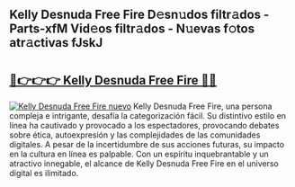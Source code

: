 ## Kelly Desnuda Free Fire D𝚎sn𝚞dos filtr𝚊dos - Parts-xfM Vid𝚎os filtr𝚊dos - N𝚞evas f𝚘tos atr𝚊ctivas fJskJ

# <h2><a href="http://mb0jxie.tromn.icu/?c=Kelly+Desnuda+Free+Fire">🔗👉👉👉 Kelly Desnuda Free Fire 🔗🔗</a></h2>

[![Kelly Desnuda Free Fire nuevo](https://i.imgur.com/pEAQMta.gif)](http://mb0jxie.tromn.icu/?c=Kelly+Desnuda+Free+Fire)
Kelly Desnuda Free Fire, una persona compleja e intrigante, desafía la categorización fácil. Su distintivo estilo en línea ha cautivado y provocado a los espectadores, provocando debates sobre ética, autoexpresión y las complejidades de las comunidades digitales. A pesar de la incertidumbre de sus acciones futuras, su impacto en la cultura en línea es palpable. Con un espíritu inquebrantable y un atractivo innegable, el alcance de Kelly Desnuda Free Fire en el universo digital es ilimitado.
